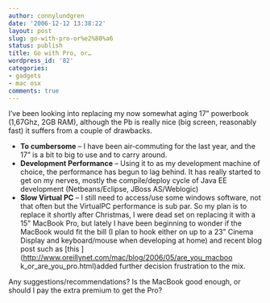 ```yaml
---
author: connylundgren
date: '2006-12-12 13:38:22'
layout: post
slug: go-with-pro-or%e2%80%a6
status: publish
title: Go with Pro, or…
wordpress_id: '82'
categories:
- gadgets
- mac osx
comments: true
---
```


I’ve been looking into replacing my now somewhat aging 17” powerbook (1,67Ghz,
2GB RAM), although the Pb is really nice (big screen, reasonably fast) it
suffers from a couple of drawbacks.

  

  * **To cumbersome** – I have been air-commuting for the last year, and the 17” is a bit to big to use and to carry around. 
  * **Development Performance** – Using it to as my development machine of choice, the performance has begun to lag behind. It has really started to get on my nerves, mostly the compile/deploy cycle of Java EE development (Netbeans/Eclipse, JBoss AS/Weblogic)
  * **Slow Virtual PC** – I still need to access/use some windows software, not that often but the VirtualPC performance is sub par.
So my plan is to replace it shortly after Christmas, I were dead set on
replacing it with a 15” MacBook Pro, but lately I have been beginning to
wonder if the MacBook would fit the bill (I plan to hook either on up to a 23”
Cinema Display and keyboard/mouse when developing at home) and recent blog
post such as [this ](http://www.oreillynet.com/mac/blog/2006/05/are_you_macboo
k_or_are_you_pro.html)added further decision frustration to the mix.

Any suggestions/recommendations? Is the MacBook good enough, or should I pay
the extra premium to get the Pro?

